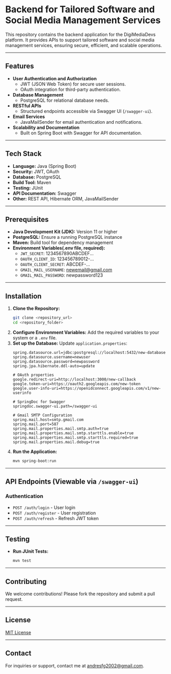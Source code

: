 # Backend for Tailored Software and Social Media Management Services

This repository contains the backend application for the DigiMediaDevs platform. It provides APIs to support tailored software and social media management services, ensuring secure, efficient, and scalable operations.

---

## Features
- **User Authentication and Authorization**
    - JWT (JSON Web Token) for secure user sessions.
    - OAuth integration for third-party authentication.
- **Database Management**
    - PostgreSQL for relational database needs.
- **RESTful APIs**
    - Structured endpoints accessible via Swagger UI (`/swagger-ui`).
- **Email Services**
    - JavaMailSender for email authentication and notifications.
- **Scalability and Documentation**
    - Built on Spring Boot with Swagger for API documentation.

---

## Tech Stack
- **Language:** Java (Spring Boot)
- **Security:** JWT, OAuth
- **Database:** PostgreSQL
- **Build Tool:** Maven
- **Testing:** JUnit
- **API Documentation:** Swagger
- **Other:** REST API, Hibernate ORM, JavaMailSender

---

## Prerequisites
- **Java Development Kit (JDK):** Version 11 or higher
- **PostgreSQL:** Ensure a running PostgreSQL instance
- **Maven:** Build tool for dependency management
- **Environment Variables(.env file, required):**
    - `JWT_SECRET`: 1234567890ABCDEF...
    - `OAUTH_CLIENT_ID`: 123456789012-...
    - `OAUTH_CLIENT_SECRET`: ABCDEF-...
    - `GMAIL_MAIL_USERNAME`: newemail@gmail.com
    - `GMAIL_MAIL_PASSWORD`: newpassword123

---

## Installation
1. **Clone the Repository:**
   ```bash
   git clone <repository_url>
   cd <repository_folder>
   ```
2. **Configure Environment Variables:** Add the required variables to your system or a `.env` file.
3. **Set up the Database:** Update `application.properties`:
   ```properties
   spring.datasource.url=jdbc:postgresql://localhost:5432/new-database
   spring.datasource.username=newuser
   spring.datasource.password=newpassword
   spring.jpa.hibernate.ddl-auto=update

   # OAuth properties
   google.redirect-uri=http://localhost:3000/new-callback
   google.token-uri=https://oauth2.googleapis.com/new-token
   google.user-info-uri=https://openidconnect.googleapis.com/v1/new-userinfo

   # SpringDoc for Swagger
   springdoc.swagger-ui.path=/swagger-ui

   # Gmail SMTP Configuration
   spring.mail.host=smtp.gmail.com
   spring.mail.port=587
   spring.mail.properties.mail.smtp.auth=true
   spring.mail.properties.mail.smtp.starttls.enable=true
   spring.mail.properties.mail.smtp.starttls.required=true
   spring.mail.properties.mail.debug=true
   ```
4. **Run the Application:**
   ```bash
   mvn spring-boot:run
   ```

---

## API Endpoints (Viewable via `/swagger-ui`)
### Authentication
- `POST /auth/login` - User login
- `POST /auth/register` - User registration
- `POST /auth/refresh` - Refresh JWT token
---

## Testing
- **Run JUnit Tests:**
  ```bash
  mvn test
  ```

---

## Contributing
We welcome contributions! Please fork the repository and submit a pull request.

---

## License
[MIT License](./LICENSE)

---

## Contact
For inquiries or support, contact me at andresfg2002@gmail.com.

